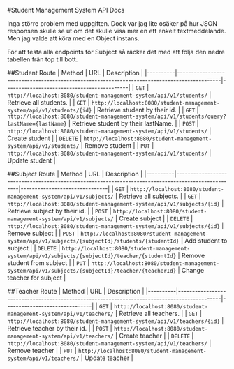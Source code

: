 #Student Management System API Docs 

Inga större problem med uppgiften. Dock var jag lite osäker på hur JSON responsen skulle se ut om det skulle visa mer en ett enkelt textmeddelande. 
Men jag valde att köra med en Object instans.

För att testa alla endpoints för Subject så räcker det med att följa den nedre tabellen från top till bott. 

##Student Route
| Method   | URL                                                                                         | Description                                |
|----------|---------------------------------------------------------------------------------------------|--------------------------------------------|
| `GET`    | `http://localhost:8080/student-management-system/api/v1/students/`                          | Retrieve all students.                     |
| `GET`    | `http://localhost:8080/student-management-system/api/v1/students/{id}`                      | Retrieve student by their id.              |
| `GET`    | `http://localhost:8080/student-management-system/api/v1/students/query?lastName={lastName}` | Retrieve student by their lastName.        |
| `POST`   | `http://localhost:8080/student-management-system/api/v1/students/`                          | Create student                             |
| `DELETE` | `http://localhost:8080/student-management-system/api/v1/students/`                          | Remove student                             |
| `PUT`    | `http://localhost:8080/student-management-system/api/v1/students/`                          | Update student                             |

##Subject Route
| Method   | URL                                                                                                | Description                   |
|----------|----------------------------------------------------------------------------------------------------|-------------------------------|
| `GET`    | `http://localhost:8080/student-management-system/api/v1/subjects/`                                 | Retrieve all subjects.        |
| `GET`    | `http://localhost:8080/student-management-system/api/v1/subjects/{id}`                             | Retrieve subject by their id. |
| `POST`   | `http://localhost:8080/student-management-system/api/v1/subjects/`                                 | Create subject                |
| `DELETE` | `http://localhost:8080/student-management-system/api/v1/subjects/{id}`                             | Remove subject                |
| `POST`   | `http://localhost:8080/student-management-system/api/v1/subjects/{subjectId}/students/{studentId}` | Add student to subject        |
| `DELETE` | `http://localhost:8080/student-management-system/api/v1/subjects/{subjectId}/teacher/{studentId}`  | Remove student from subject   |
| `PUT`    | `http://localhost:8080/student-management-system/api/v1/subjects/{subjectId}/teacher/{teacherId}`  | Change teacher for subject    |

##Teacher Route
| Method   | URL                                                                                         | Description                   |
|----------|---------------------------------------------------------------------------------------------|-------------------------------|
| `GET`    | `http://localhost:8080/student-management-system/api/v1/teachers/`                          | Retrieve all teachers.        |
| `GET`    | `http://localhost:8080/student-management-system/api/v1/teachers/{id}`                      | Retrieve teacher by their id. |
| `POST`   | `http://localhost:8080/student-management-system/api/v1/teachers/`                          | Create teacher                |
| `DELETE` | `http://localhost:8080/student-management-system/api/v1/teachers/`                          | Remove teacher                |
| `PUT`    | `http://localhost:8080/student-management-system/api/v1/teachers/`                          | Update teacher                |
    